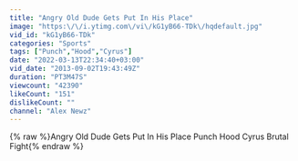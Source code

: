 ```yaml
---
title: "Angry Old Dude Gets Put In His Place"
image: "https:\/\/i.ytimg.com\/vi\/kG1yB66-TDk\/hqdefault.jpg"
vid_id: "kG1yB66-TDk"
categories: "Sports"
tags: ["Punch","Hood","Cyrus"]
date: "2022-03-13T22:34:40+03:00"
vid_date: "2013-09-02T19:43:49Z"
duration: "PT3M47S"
viewcount: "42390"
likeCount: "151"
dislikeCount: ""
channel: "Alex Newz"
---
```

{% raw %}Angry Old Dude Gets Put In His Place Punch Hood Cyrus Brutal Fight{% endraw %}
